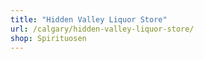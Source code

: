 ```yaml
---
title: "Hidden Valley Liquor Store"
url: /calgary/hidden-valley-liquor-store/
shop: Spirituosen
---
```

